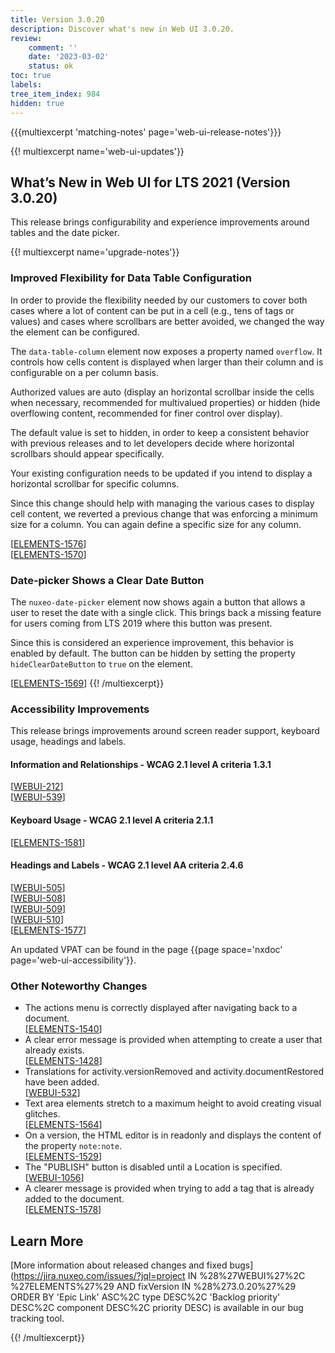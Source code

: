 ```yaml
---
title: Version 3.0.20
description: Discover what's new in Web UI 3.0.20.
review:
    comment: ''
    date: '2023-03-02'
    status: ok
toc: true
labels:
tree_item_index: 984
hidden: true
---
```


{{{multiexcerpt 'matching-notes' page='web-ui-release-notes'}}}

{{! multiexcerpt name='web-ui-updates'}}
## What’s New in Web UI for LTS 2021 (Version 3.0.20)

This release brings configurability and experience improvements around tables and the date picker.

{{! multiexcerpt name='upgrade-notes'}}
### Improved Flexibility for Data Table Configuration

In order to provide the flexibility needed by our customers to cover both cases where a lot of content can be put in a cell (e.g., tens of tags or values) and cases where scrollbars are better avoided, we changed the way the element can be configured.

The `data-table-column` element now exposes a property named `overflow`. It controls how cells content is displayed when larger than their column and is configurable on a per column basis.

Authorized values are auto (display an horizontal scrollbar inside the cells when necessary, recommended for multivalued properties) or hidden (hide overflowing content, recommended for finer control over display).

The default value is set to hidden, in order to keep a consistent behavior with previous releases and to let developers decide where horizontal scrollbars should appear specifically.

Your existing configuration needs to be updated if you intend to display a horizontal scrollbar for specific columns.

Since this change should help with managing the various cases to display cell content, we reverted a previous change that was enforcing a minimum size for a column. You can again define a specific size for any column.

[[ELEMENTS-1576](https://jira.nuxeo.com/browse/ELEMENTS-1576)]
<br/>[[ELEMENTS-1570](https://jira.nuxeo.com/browse/ELEMENTS-1570)]


### Date-picker Shows a Clear Date Button

The `nuxeo-date-picker` element now shows again a button that allows a user to reset the date with a single click. This brings back a missing feature for users coming from LTS 2019 where this button was present.

Since this is considered an experience improvement, this behavior is enabled by default. The button can be hidden by setting the property `hideClearDateButton` to `true` on the element.

[[ELEMENTS-1569](https://jira.nuxeo.com/browse/ELEMENTS-1569)]
{{! /multiexcerpt}}

### Accessibility Improvements

This release brings improvements around screen reader support, keyboard usage, headings and labels.

#### Information and Relationships - WCAG 2.1 level A criteria 1.3.1

[[WEBUI-212](https://jira.nuxeo.com/browse/WEBUI-212)]
<br/>[[WEBUI-539](https://jira.nuxeo.com/browse/WEBUI-539)]

#### Keyboard Usage - WCAG 2.1 level A criteria 2.1.1

[[ELEMENTS-1581](https://jira.nuxeo.com/browse/ELEMENTS-1581)]

#### Headings and Labels - WCAG 2.1 level AA criteria 2.4.6

[[WEBUI-505](https://jira.nuxeo.com/browse/WEBUI-505)]
<br/>[[WEBUI-508](https://jira.nuxeo.com/browse/WEBUI-508)]
<br/>[[WEBUI-509](https://jira.nuxeo.com/browse/WEBUI-509)]
<br/>[[WEBUI-510](https://jira.nuxeo.com/browse/WEBUI-510)]
<br/>[[ELEMENTS-1577](https://jira.nuxeo.com/browse/ELEMENTS-1577)]

An updated VPAT can be found in the page {{page space='nxdoc' page='web-ui-accessibility'}}.

### Other Noteworthy Changes

- The actions menu is correctly displayed after navigating back to a document.<br/>[[ELEMENTS-1540](https://jira.nuxeo.com/browse/ELEMENTS-1540)]
- A clear error message is provided when attempting to create a user that already exists.<br/>[[ELEMENTS-1428](https://jira.nuxeo.com/browse/ELEMENTS-1428)]
- Translations for activity.versionRemoved and activity.documentRestored have been added.<br/>[[WEBUI-532](https://jira.nuxeo.com/browse/WEBUI-532)]
- Text area elements stretch to a maximum height to avoid creating visual glitches.<br/>[[ELEMENTS-1564](https://jira.nuxeo.com/browse/ELEMENTS-1564)]
- On a version, the HTML editor is in readonly and displays the content of the property `note:note`.<br/>[[ELEMENTS-1529](https://jira.nuxeo.com/browse/ELEMENTS-1529)]
- The "PUBLISH" button is disabled until a Location is specified.<br/>[[WEBUI-1056](https://jira.nuxeo.com/browse/WEBUI-1056)]
- A clearer message is provided when trying to add a tag that is already added to the document.<br/>[[ELEMENTS-1578](https://jira.nuxeo.com/browse/ELEMENTS-1578)]

## Learn More

[More information about released changes and fixed bugs](https://jira.nuxeo.com/issues/?jql=project IN %28%27WEBUI%27%2C %27ELEMENTS%27%29 AND fixVersion IN %28%273.0.20%27%29 ORDER BY 'Epic Link' ASC%2C type DESC%2C  'Backlog priority' DESC%2C component DESC%2C priority DESC) is available in our bug tracking tool.



{{! /multiexcerpt}}
